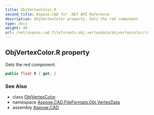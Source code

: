 ```yaml
---
title: ObjVertexColor.R
second_title: Aspose.CAD for .NET API Reference
description: ObjVertexColor property. Gets the red component
type: docs
weight: 40
url: /net/aspose.cad.fileformats.obj.vertexdata/objvertexcolor/r/
---
```

## ObjVertexColor.R property

Gets the red component.

```csharp
public float R { get; }
```

### See Also

* class [ObjVertexColor](../)
* namespace [Aspose.CAD.FileFormats.Obj.VertexData](../../../aspose.cad.fileformats.obj.vertexdata/)
* assembly [Aspose.CAD](../../../)


